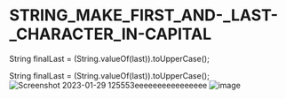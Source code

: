 # STRING_MAKE_FIRST_AND-_LAST-_CHARACTER_IN-CAPITAL
String finalLast = (String.valueOf(last)).toUpperCase();

 String finalLast = (String.valueOf(last)).toUpperCase();![Screenshot 2023-01-29 125553eeeeeeeeeeeeeeee](https://user-images.githubusercontent.com/115396834/215311728-7a8763d9-ccbb-44ce-a712-4979fafa0249.png)
![image](https://user-images.githubusercontent.com/115396834/215311739-94fcfbc2-eea6-432c-ad0c-bcefd44a8937.png)
